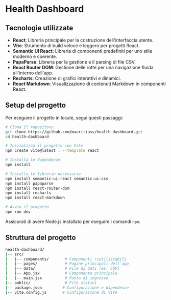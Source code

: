 # Health Dashboard

## Tecnologie utilizzate

- **React**: Libreria principale per la costruzione dell'interfaccia utente.
- **Vite**: Strumento di build veloce e leggero per progetti React.
- **Semantic UI React**: Libreria di componenti predefiniti per uno stile moderno e coerente.
- **PapaParse**: Libreria per la gestione e il parsing di file CSV.
- **React Router DOM**: Gestione delle rotte per una navigazione fluida all'interno dell'app.
- **Recharts**: Creazione di grafici interattivi e dinamici.
- **React Markdown**: Visualizzazione di contenuti Markdown in componenti React.

## Setup del progetto
Per eseguire il progetto in locale, segui questi passaggi:
```bash
# Clona il repository
git clone https://github.com/mauritiuss/health-dashboard.git
cd health-dashboard

# Inizializza il progetto con Vite
npm create vite@latest . --template react

# Installa le dipendenze
npm install

# Installa le librerie necessarie
npm install semantic-ui-react semantic-ui-css
npm install papaparse
npm install react-router-dom
npm install recharts
npm install react-markdown

# Avvia il progetto
npm run dev
```
Assicurati di avere Node.js installato per eseguire i comandi ```npm```.

## Struttura del progetto
```bash
health-dashboard/
|-- src/
|   |-- components/       # Componenti riutilizzabili
|   |-- pages/            # Pagine principali dell'app
|   |-- data/             # File di dati (es. CSV)
|   |-- App.jsx           # Componente principale
|   |-- main.jsx          # Punto di ingresso
|-- public/               # File statici
|-- package.json         # Configurazione e dipendenze
|-- vite.config.js       # Configurazione di Vite
```